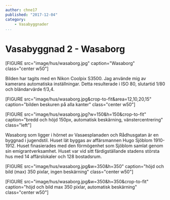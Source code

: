 ```yaml
---
author: chne17
published: "2017-12-04"
category:
    - Vasabyggnader
...
```


Vasabyggnad 2 - Wasaborg
==================================

[FIGURE src="image/hus/wasaborg.jpg" caption="Wasaborg" class="center w50"]

Bilden har tagits med en Nikon Coolpix S3500. Jag använde mig av kamerans automatiska inställningar. Detta resulterade i ISO 80, slutartid 1/80 och bländarvärde f/3,4.


[FIGURE src="image/hus/wasaborg.jpg&crop-to-fit&area=12,10,20,15" caption="bilden beskuren på alla kanter" class="center w50"]

[FIGURE src="image/hus/wasaborg.jpg?w=150&h=150&crop-to-fit" caption="bredd och höjd 150px, automatisk beskärning, vänstercentrering" class="left"]

Wasaborg som ligger i hörnet av Vasaesplanaden och Rådhusgatan är en byggnad i jugendstil. Huset lät byggas av affärsmannen Hugo Sjöblom 1910-1912. Huset finasierades med den förmögenhet som Sjöblom samlat genom sin emigrantverksamhet. Huset var vid sitt färdigställande stadens största hus med 14 affärslokaler och 128 bostadsrum.

[FIGURE src="image/hus/wasaborg.jpg&w=350&h=350" caption="höjd och bild (max) 350 pixlar, ingen beskärning" class="center w50"]

[FIGURE src="image/hus/wasaborg.jpg&w=350&h=350&crop-to-fit" caption="höjd och bild max 350 pixlar, automatisk beskärning" class="center w50"]
